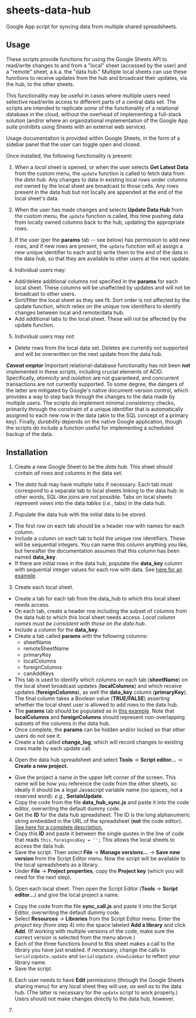 # sheets-data-hub
Google App script for syncing data from multiple shared spreadsheets.

## Usage

These scripts provide functions for using the Google Sheets API to read/write changes to and from a "local" sheet (accessed by the user) and a "remote" sheet, a.k.a. the "data hub." Multiple local sheets can use these functions to receive updates from the hub and broadcast their updates, via the hub, to the other sheets.

This functionality may be useful in cases where multiple users need selective read/write access to different parts of a central data set. The scripts are intended to replicate *some* of the functionality of a relational database in the cloud, without the overhead of implementing a full-stack solution (and/or where an organizational implementation of the Google App suite prohibits using Sheets with an external web service).

Usage documentation is provided within Google Sheets, in the form of a sidebar panel that the user can toggle open and closed.

Once installed, the following functionality is present:

1. When a _local_ sheet is opened, or when the user selects **Get Latest Data** from the custom menu, the `update` function is called to fetch data from the _data hub_. Any changes to data in existing local rows under columns _not_ owned by the local sheet are broadcast to those cells. Any rows present in the data hub but not locally are appended at the end of the local sheet's data.

2. When the user has made changes and selects **Update Data Hub** from the custom menu, the `update` function is called, this time pushing data from locally owned columns back to the hub, updating the appropriate rows. 

3. If the user (per the **params** tab -- see below) has permission to add new rows, and if new rows are present, the `update` function will a) assign a new unique identifier to each and b) write them to the end of the data in the data hub, so that they are available to other users at the next update. 

4. Individual users may:
  * Add/delete additional columns not specified in the **params** for each local sheet. These columns will be unaffected by updates and will not be broadcast to other users.
  * Sort/filter the local sheet as they see fit. Sort order is not affected by the update function, which relies on the unique row identifiers to identify changes between local and remote/data hub.
  * Add additional tabs to the local sheet. These will not be affected by the update function.

5. Individual users may _not_:
  * Delete rows from the local data set. Deletes are currently not supported and will be overwritten on the next update from the data hub. 

**_Caveat emptor_** Important relational-database functionality has not been **not** implemented in these scripts, including crucial elements of ACID. Specifically, _atomicity_ and _isolation_ are not guaranteed, and concurrent transactions are not currently supported. To some degree, the dangers of the latter are mitigated by Google's native document-version control, which provides a way to step back through the changes to the data made by multiple users. The scripts do implement minimal _consistency_ checks, primarily through the constraint of a unique identifier that is automatically assigned to each new row in the data (akin to the SQL concept of a primary key). Finally, _durability_ depends on the native Google application, though the scripts do include a function useful for implementing a scheduled backup of the data.

## Installation

1. Create a new Google Sheet to be the _data hub_. This sheet should contain _all_ rows and columns in the data set. 
  * The _data hub_ may have multiple tabs if necessary. Each tab must correspond to a separate tab to local sheets linking to the data hub: in other words, SQL-like joins are not possible. Tabs on local sheets represent _views_ into the data _tables_ (_i.e._, tabs) in the data hub. 

2. Populate the data hub with the initial data to be stored. 
  * The first row on each tab should be a header row with names for each column.
  * Include a column on each tab to hold the unique row identifiers. These will be sequential integers. You can name this column anything you like, but hereafter the documentation assumes that this column has been named **data_key**. 
  * If there are initial rows in the data hub, populate the **data_key** column with sequential integer values for each row with data. See [here for an example](data_hub_init.png).

3. Create each local sheet.
  * Create a tab for each tab from the data_hub to which this local sheet needs access. 
  * On each tab, create a header row including the subset of columns from the data hub to which this local sheet needs access. _Local column names must be consistent with those on the data hub_. 
  * Include a column for the **data_key**. 
  * Create a tab called **params** with the following columns:
    + sheetName
    + remoteSheetName	
    + primaryKey	
    + localColumns	
    + foreignColumns	
    + canAddKeys
  * This tab is used to identify which columns on each tab (**sheetName**) on the local sheet broadcast updates (**localColumns**) and which receive updates (**foreignColumns**), as well the **data_key** column (**primaryKey**). The final column takes a Boolean value (**TRUE/FALSE**) asserting whether the local sheet user is allowed to add rows to the data hub.
  * The **params** tab should be populated as in [this example](params.png). Note that **localColumns** and **foreignColumns** should represent non-overlapping subsets of the columns in the data hub.
  * Once complete, the **params** can be hidden and/or locked so that other users do not see it. 
  * Create a tab called **change_log**, which will record changes to existing rows made by each update call.

4. Open the data hub spreadsheet and select **Tools** -> **Script editor...** -> **Create a new project.**
  * Give the project a name in the upper left corner of the screen. This name will be how you reference the code from the other sheets, so ideally it should be a legal Javascript variable name (no spaces, not a reserved word): _e.g._, **SerialsUpdate**.
  * Copy the code from the file **data_hub_sync.js** and paste it into the code editor, overwriting the default dummy code.
  * Get the **ID** for the data hub spreadsheet. The ID is the long alphanumeric string embedded in the URL of the spreadsheet (**not** the code editor). [See here for a complete description.](https://developers.google.com/sheets/api/guides/concepts#spreadsheet_id)
  * Copy this **ID** and paste it between the single quotes in the line of code that reads `this.foreignssKey = '';` This allows the local sheets to access the data hub.
  * Save the script. Then select **File** -> **Manage versions...** -> **Save new version** from the Script Editor menu. Now the script will be available to the local spreadsheets as a library.
  * Under **File** -> **Project properties**, copy the **Project key** (which you will need for the next step).

 5. Open each local sheet. Then open the Script Editor (**Tools** -> **Script editor...**) and give the local project a name.
  * Copy the code from the file **sync_call.js** and paste it into the Script Editor, overwriting the default dummy code.
  * Select **Resources** -> **Libraries** from the Script Editor menu. Enter the _project key_ (from step 4) into the space labeled **Add a library** and click **Add**. (If working with multiple versions of the code, make sure the correct version is selected from the menu above.)
  * Each of the three functions bound to this sheet makes a call to the library you have just enabled. If necessary, change the calls to `SerialsUpdate.update` and `SerialsUpdate.showSidebar`  to reflect your library name.
  * Save the script. 

6. Each user needs to have **Edit** permissions (through the Google Sheets sharing menu) for any local sheet they will use, _as well as_ to the data hub. (The latter is necessary for the `update` script to work properly.) Users should not make changes directly to the data hub, however.

7. 

